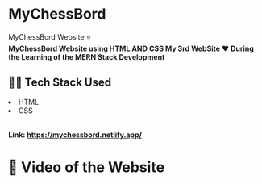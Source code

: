 # MyChessBord
MyChessBord Website ⭐<br>
<b>MyChessBord Website using HTML AND CSS My 3rd WebSite ❤️ During the Learning of the MERN Stack Development</b>

## 👨‍💻 Tech Stack Used
<li>HTML</li>
<li>CSS</li>
<br>

<b>Link: https://mychessbord.netlify.app/

# 🎥 Video of the Website
